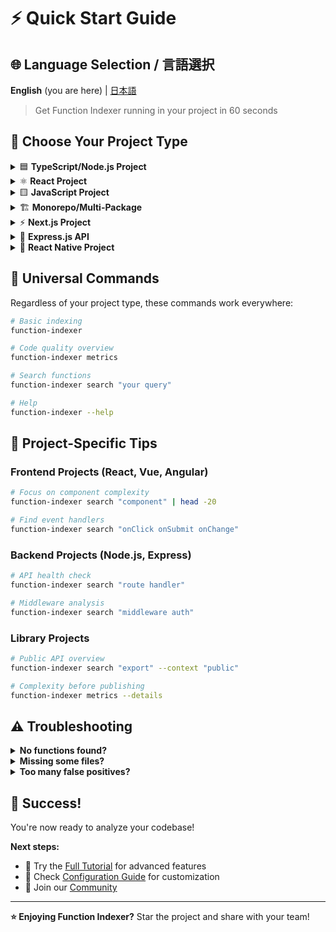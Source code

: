 # ⚡ Quick Start Guide

## 🌐 Language Selection / 言語選択

**English** (you are here) | [日本語](QUICK-START-ja.md)

> Get Function Indexer running in your project in 60 seconds

## 🎯 Choose Your Project Type

<details>
<summary>🟦 <strong>TypeScript/Node.js Project</strong></summary>

### Installation
```bash
npm install -g function-indexer
cd your-typescript-project
function-indexer
```

### What You'll See
```
🚀 Welcome to Function Indexer!
✨ Detected typescript project at: /your/project
✅ Created configuration in .function-indexer/
📁 Scanning: src/
✅ Indexing completed!
📊 Functions found: 42
```

### Next Steps
```bash
# View code quality
function-indexer metrics

# Search for functions
function-indexer search "database"
```

### Common Use Cases
- **API Development**: Find route handlers and middleware
- **Library Creation**: Track exported functions and complexity
- **Refactoring**: Identify complex functions that need breaking down

</details>

<details>
<summary>⚛️ <strong>React Project</strong></summary>

### Installation
```bash
npm install -g function-indexer
cd your-react-app
function-indexer
```

### What You'll Get
- ✅ React components (functional & class)
- ✅ Custom hooks (useState, useEffect, etc.)
- ✅ Utility functions
- ✅ Event handlers
- ✅ JSX/TSX support

### Quick Commands
```bash
# Find React components
function-indexer search "component"

# Find custom hooks
function-indexer search "hook use"

# Check component complexity
function-indexer metrics --details
```

### Example Output
```
🔍 Searching for: "component"

1. UserProfile (src/components/UserProfile.tsx:10)
   function UserProfile(props: UserProps): JSX.Element

2. LoginForm (src/components/auth/LoginForm.tsx:15)
   const LoginForm: React.FC<LoginProps> = ({ onSubmit })
```

</details>

<details>
<summary>🟨 <strong>JavaScript Project</strong></summary>

### Installation
```bash
npm install -g function-indexer
cd your-js-project
function-indexer
```

### Setup for Pure JavaScript
```bash
# Function Indexer works with .js files too!
function-indexer
```

### Enhance with JSDoc
```javascript
/**
 * Authenticates a user with email and password
 * @param {string} email - User's email
 * @param {string} password - User's password
 * @returns {Promise<User>} Authenticated user
 */
async function authenticateUser(email, password) {
  // Your code here
}
```

### Quick Commands
```bash
# Find all functions
function-indexer search "function"

# View complexity metrics
function-indexer metrics
```

</details>

<details>
<summary>🏗️ <strong>Monorepo/Multi-Package</strong></summary>

### Installation
```bash
npm install -g function-indexer
cd your-monorepo
```

### Setup for Each Package
```bash
# Analyze each package separately
cd packages/frontend
function-indexer

cd ../backend  
function-indexer

cd ../shared
function-indexer
```

### Unified Analysis (Advanced)
```bash
# From monorepo root
function-indexer -r packages/frontend
function-indexer -r packages/backend

# Compare complexity across packages
function-indexer metrics | grep "High Risk"
```

### Workspace Integration
```json
// package.json in monorepo root
{
  "scripts": {
    "analyze": "npm run analyze:frontend && npm run analyze:backend",
    "analyze:frontend": "cd packages/frontend && function-indexer",
    "analyze:backend": "cd packages/backend && function-indexer"
  }
}
```

</details>

<details>
<summary>⚡ <strong>Next.js Project</strong></summary>

### Installation
```bash
npm install -g function-indexer
cd your-nextjs-app
function-indexer
```

### What Function Indexer Finds
- ✅ Page components (`pages/` or `app/`)
- ✅ API routes (`pages/api/` or `app/api/`)
- ✅ Server components
- ✅ Client components
- ✅ Custom hooks
- ✅ Utility functions

### Next.js Specific Commands
```bash
# Find API routes
function-indexer search "api route handler"

# Find page components
function-indexer search "page component"

# Check SSR/SSG functions
function-indexer search "getServerSideProps getStaticProps"
```

### Example Output
```
📊 Code Quality Metrics

API Routes Found: 8
Page Components: 12
Custom Hooks: 5
Utility Functions: 23

⚠️ Complex API routes:
  • pages/api/users/[id].ts:handler (complexity: 12)
```

</details>

<details>
<summary>🔧 <strong>Express.js API</strong></summary>

### Installation
```bash
npm install -g function-indexer
cd your-express-api
function-indexer
```

### Express-Specific Analysis
Function Indexer excels at analyzing Express APIs:

```bash
# Find route handlers
function-indexer search "route handler"

# Find middleware functions  
function-indexer search "middleware"

# Check controller complexity
function-indexer search "controller"
```

### Sample Project Structure
```
src/
├── controllers/
├── middleware/
├── routes/
├── services/
└── utils/
```

### Quick Health Check
```bash
# Check API complexity
function-indexer metrics

# Find potential refactoring candidates
function-indexer metrics --details | grep "High Risk"
```

</details>

<details>
<summary>📱 <strong>React Native Project</strong></summary>

### Installation
```bash
npm install -g function-indexer
cd your-react-native-app
function-indexer
```

### React Native Features
- ✅ Screen components
- ✅ Custom hooks
- ✅ Navigation functions
- ✅ Platform-specific code
- ✅ Native module interfaces

### Quick Commands
```bash
# Find screen components
function-indexer search "screen component"

# Find navigation functions
function-indexer search "navigation"

# Check component complexity
function-indexer metrics
```

</details>

## 🔄 Universal Commands

Regardless of your project type, these commands work everywhere:

```bash
# Basic indexing
function-indexer

# Code quality overview
function-indexer metrics

# Search functions
function-indexer search "your query"

# Help
function-indexer --help
```

## 🎯 Project-Specific Tips

### Frontend Projects (React, Vue, Angular)
```bash
# Focus on component complexity
function-indexer search "component" | head -20

# Find event handlers
function-indexer search "onClick onSubmit onChange"
```

### Backend Projects (Node.js, Express)
```bash
# API health check
function-indexer search "route handler" 

# Middleware analysis
function-indexer search "middleware auth"
```

### Library Projects
```bash
# Public API overview
function-indexer search "export" --context "public"

# Complexity before publishing
function-indexer metrics --details
```

## ⚠️ Troubleshooting

<details>
<summary><strong>No functions found?</strong></summary>

**Possible causes:**
- No TypeScript/JavaScript files in expected locations
- Files are in non-standard directories

**Solutions:**
```bash
# Specify custom directory
function-indexer -r ./your-custom-src

# Check what Function Indexer detected
function-indexer --verbose
```

</details>

<details>
<summary><strong>Missing some files?</strong></summary>

**Check configuration:**
```bash
# View current config
cat .function-indexer/config.json

# Add more file patterns
# Edit config to include: ["**/*.js", "**/*.ts", "**/*.jsx", "**/*.tsx"]
```

</details>

<details>
<summary><strong>Too many false positives?</strong></summary>

**Exclude unwanted directories:**
```json
{
  "exclude": [
    "**/*.test.ts",
    "**/*.spec.ts", 
    "**/node_modules/**",
    "**/dist/**",
    "**/.next/**"
  ]
}
```

</details>

## 🎉 Success!

You're now ready to analyze your codebase! 

**Next steps:**
- 📖 Try the [Full Tutorial](TUTORIAL.md) for advanced features
- 🔧 Check [Configuration Guide](CONFIGURATION.md) for customization
- 🤝 Join our [Community](https://github.com/akiramei/function-indexer/discussions)

---

**⭐ Enjoying Function Indexer?** Star the project and share with your team!